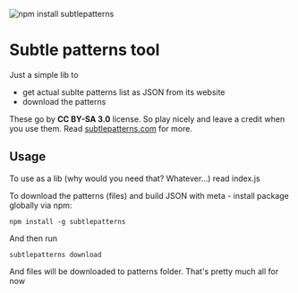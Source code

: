 ![npm install subtlepatterns](https://nodei.co/npm/subtlepatterns.png?mini=true)

Subtle patterns tool
===
Just a simple lib to

 - get actual sublte patterns list as JSON from its website
 - download the patterns
 
These go by **CC BY-SA 3.0** license. So play nicely and leave a credit when you use them. Read [subtlepatterns.com](http://subtlepatterns.com/about/) for more.

Usage
---
To use as a lib (why would you need that? Whatever...) read index.js

To download the patterns (files) and build JSON with meta - install package globally via npm:

    npm install -g subtlepatterns
    
And then run
  
    subtlepatterns download
    
And files will be downloaded to patterns folder. That's pretty much all for now
